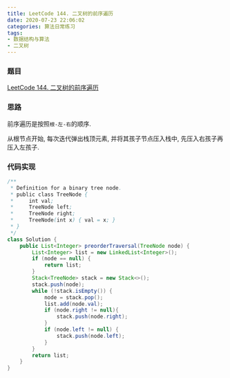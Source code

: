 ```yaml
---
title: LeetCode 144. 二叉树的前序遍历
date: 2020-07-23 22:06:02
categories: 算法日常练习
tags:
- 数据结构与算法
- 二叉树
---
```


### 题目

[LeetCode 144. 二叉树的前序遍历](https://leetcode-cn.com/problems/binary-tree-preorder-traversal/)

### 思路

前序遍历是按照`根-左-右`的顺序.

从根节点开始, 每次迭代弹出栈顶元素, 并将其孩子节点压入栈中, 先压入右孩子再压入左孩子.
<!--more-->

### 代码实现

```java
/**
 * Definition for a binary tree node.
 * public class TreeNode {
 *     int val;
 *     TreeNode left;
 *     TreeNode right;
 *     TreeNode(int x) { val = x; }
 * }
 */
class Solution {
    public List<Integer> preorderTraversal(TreeNode node) {
        List<Integer> list = new LinkedList<Integer>();
        if (node == null) {
            return list;
        }
	    Stack<TreeNode> stack = new Stack<>();
        stack.push(node);
        while (!stack.isEmpty()) {
            node = stack.pop();
            list.add(node.val);
            if (node.right != null){
                stack.push(node.right);
            }
            if (node.left != null) {
                stack.push(node.left);
            }
        }
        return list;
    }
}
```